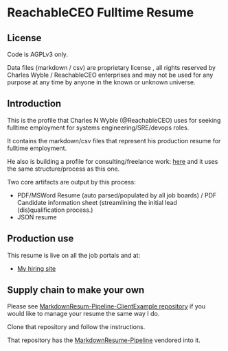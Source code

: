 # ReachableCEO Fulltime Resume

## License 

Code is AGPLv3 only. 

Data files (markdown / csv) are proprietary license , all rights reserved by Charles Wyble / ReachableCEO enterprises and may not be used for any purpose at any time by anyone in the known or unknown universe. 

## Introduction

This is the profile that Charles N Wyble (@ReachableCEO) uses for seeking fulltime employment for systems engineering/SRE/devops roles.

It contains the markdown/csv files that represent his production resume for fulltime employment.

He also is building a profile for consulting/freelance work: [here](https://git.knownelement.com/reachableceo/ReachableCEOConsultantResume) and it uses the same structure/process as this one.

Two core artifacts are output by this process:

- PDF/MSWord Resume (auto parsed/populated by all job boards) / PDF Candidate information sheet (streamlining the initial lead (dis)qualification process.)
- JSON resume 

## Production use

This resume is live on all the job portals and at:

- [My hiring site](https://resume.reachableceo.com)

## Supply chain to make your own

Please see [MarkdownResum-Pipeline-ClientExample repository](https://git.knownelement.com/reachableceo/MarkdownResume-Pipeline-ClientExample) if you would like to manage your resume the same way I do.

Clone that repository and follow the instructions.

That repository has the [MarkdownResume-Pipeline](https://git.knownelement.com/reachableceo/MarkdownResume-Pipeline) vendored into it.
